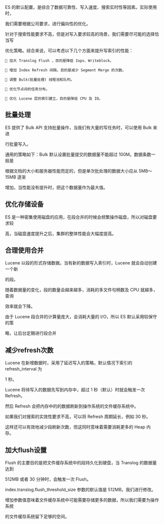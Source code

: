 ES 的默认配置，是综合了数据可靠性、写入速度、搜索实时性等因素。实际使用时，

我们需要根据公司要求，进行偏向性的优化。

针对于搜索性能要求不高，但是对写入要求较高的场景，我们需要尽可能的选择恰当写

优化策略。综合来说，可以考虑以下几个方面来提升写索引的性能：


     加大 Translog Flush ，目的是降低 Iops、Writeblock。 
    
     增加 Index Refresh 间隔，目的是减少 Segment Merge 的次数。
    
     调整 Bulk(批量处理) 线程池和队列。
    
     优化节点间的任务分布。
    
     优化 Lucene 层的索引建立，目的是降低 CPU 及 IO。

批量处理
---

ES 提供了 Bulk API 支持批量操作，当我们有大量的写任务时，可以使用 Bulk 来进

行批量写入。

通用的策略如下：Bulk 默认设置批量提交的数据量不能超过 100M。数据条数一般是

根据文档的大小和服务器性能而定的，但是单次批处理的数据大小应从 5MB～15MB 逐渐

增加，当性能没有提升时，把这个数据量作为最大值。

优化存储设备
---

ES 是一种密集使用磁盘的应用，在段合并的时候会频繁操作磁盘，所以对磁盘要求较

高，当磁盘速度提升之后，集群的整体性能会大幅度提高。

合理使用合并
---

Lucene 以段的形式存储数据。当有新的数据写入索引时，Lucene 就会自动创建一个新

的段。

随着数据量的变化，段的数量会越来越多，消耗的多文件句柄数及 CPU 就越多，查询

效率就会下降。

由于 Lucene 段合并的计算量庞大，会消耗大量的 I/O，所以 ES 默认采用较保守的策

略，让后台定期进行段合并

减少refresh次数
---

Lucene 在新增数据时，采用了延迟写入的策略，默认情况下索引的 refresh_interval 为

1 秒。

Lucene 将待写入的数据先写到内存中，超过 1 秒（默认）时就会触发一次 Refresh，

然后 Refresh 会把内存中的的数据刷新到操作系统的文件缓存系统中。

如果我们对搜索的实效性要求不高，可以将 Refresh 周期延长，例如 30 秒。

这样还可以有效地减少段刷新次数，但这同时意味着需要消耗更多的 Heap 内存。

加大flush设置
---

Flush 的主要目的是把文件缓存系统中的段持久化到硬盘，当 Translog 的数据量达到

512MB 或者 30 分钟时，会触发一次 Flush。

index.translog.flush_threshold_size 参数的默认值是 512MB，我们进行修改。

增加参数值意味着文件缓存系统中可能需要存储更多的数据，所以我们需要为操作系统

的文件缓存系统留下足够的空间。
